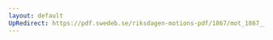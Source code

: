 ```yaml
---
layout: default
UpRedirect: https://pdf.swedeb.se/riksdagen-motions-pdf/1867/mot_1867__ak__00097/mot_1867__ak__00097_002.pdf
---
```

